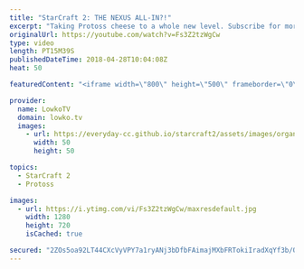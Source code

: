 ```yaml
---
title: "StarCraft 2: THE NEXUS ALL-IN?!"
excerpt: "Taking Protoss cheese to a whole new level. Subscribe for more videos: http://lowko.tv/youtube Comeback Mechanics: https://goo.gl/qqP9rB  Why play macro when you can build a Nexus inside of your opponents main base and win the game super early on anyway? Mistakes were made...  If you have an awesome"
originalUrl: https://youtube.com/watch?v=Fs3Z2tzWgCw
type: video
length: PT15M39S
publishedDateTime: 2018-04-28T10:04:08Z
heat: 50

featuredContent: "<iframe width=\"800\" height=\"500\" frameborder=\"0\" src=\"https://www.youtube.com/embed/Fs3Z2tzWgCw\" allow=\"accelerometer; autoplay; encrypted-media; gyroscope; picture-in-picture\" allowfullscreen></iframe>"

provider:
  name: LowkoTV
  domain: lowko.tv
  images:
    - url: https://everyday-cc.github.io/starcraft2/assets/images/organizations/lowko.tv-50x50.jpg
      width: 50
      height: 50

topics:
  - StarCraft 2
  - Protoss

images:
  - url: https://i.ytimg.com/vi/Fs3Z2tzWgCw/maxresdefault.jpg
    width: 1280
    height: 720
    isCached: true

secured: "2ZOs5oa92LT44CXcVyVPY7a1ryANj3bDfbFAimajMXbFRTokiIradXqYf3b/Q3NflFxJKgVKO6Nm6ZgV5dkNNIlSeM9aYq8csWt0Gf3JwWwF8c5ng5SgsCoUJbw5dNNGokgGOGmKIWNT6HvbVVydGTVxy6TYuNrAdK64/Ci+zc6XIX/nG09DfnIwmbp2nMPO5EXsxFCwxCGpswPXtqL+W1YP7d3oFNEJ8lw62yL0epZuvjmt7/00OQC53r4nkTnlqM8+Y11FfEuByDRcCq7xk+2MdYzZA96UMuZePb5COiOn8FsOxgGdQBn9j8NAcc4/OXA1ccLZYGBD5Nr3zIwNnv1y0pNCv7U2S8CRwncNNp58mMWly4OYsODHX/Wl2sCwQLVFV23qs42lhDMVGiPaCTZJiiCTWmLSkl186R6TcPY=;LPftgDqOaX4xqAD/NSwxiA=="
---
```


